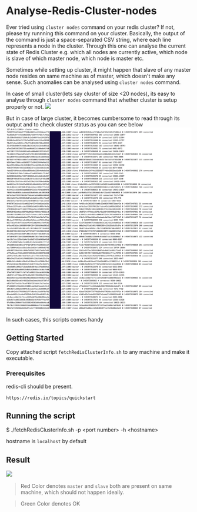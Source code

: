 # Analyse-Redis-Cluster-nodes

Ever tried using `cluster nodes` command on your redis cluster? If not, please try runnning this command on your cluster. Basically, the output of the command is just a space-separated CSV string, where each line represents a node in the cluster. Through this one can analyse the current state of Redis Cluster e.g. which all nodes are currently active, which node is slave of which master node, which node is master etc.

Sometimes while setting up cluster, it might happen that slave of any master node resides on same machine as of master, which doesn't make any sense. Such anomalies can be analysed using `cluster nodes` command.

In case of small cluster(lets say cluster of size <20 nodes), its easy to analyse through `cluster nodes` command that whether cluster is setup properly or not. 
![](https://github.com/myntra/Analyse-Redis-Cluster-nodes/blob/master/six_node_cluster.png)

But in case of large cluster, it becomes cumbersome to read through its output and to check cluster status as you can see below
![](https://github.com/myntra/Analyse-Redis-Cluster-nodes/blob/master/large_cluster.png)

In such cases, this scripts comes handy

## Getting Started

Copy attached script `fetchRedisClusterInfo.sh` to any machine and make it executable.

### Prerequisites

redis-cli should be present.

```
https://redis.io/topics/quickstart
```

## Running the script

$ ./fetchRedisClusterInfo.sh -p \<port number\> -h \<hostname\>

hostname is `localhost` by default

## Result

![](https://github.com/sidd081/Analyse-Redis-Cluster-nodes/blob/master/Screen%20Shot%202017-01-26%20at%2011.40.40.png)

>Red Color denotes `master` and `slave` both are present on same machine, which should not happen ideally.

>Green Color denotes OK
